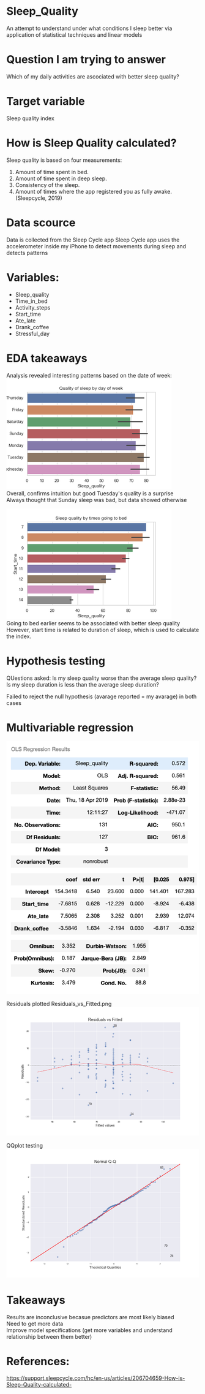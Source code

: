 # Sleep_Quality
An attempt to understand under what conditions I sleep better via application of statistical techniques and linear models

# Question I am trying to answer
Which of my daily activities are ascociated with better sleep quality?

# Target variable
Sleep quality index

# How is Sleep Quality calculated? 
Sleep quality is based on four measurements:
1. Amount of time spent in bed.
2. Amount of time spent in deep sleep.
3. Consistency of the sleep.
4. Amount of times where the app registered you as fully awake. (Sleepcycle, 2019)

# Data scource
Data is collected from the Sleep Cycle app 
Sleep Cycle app uses the accelerometer inside my iPhone to detect movements during sleep and detects patterns

# Variables:
* Sleep_quality	
* Time_in_bed	
* Activity_steps	
* Start_time	
* Ate_late	
* Drank_coffee	
* Stressful_day

# EDA takeaways
Analysis revealed interesting patterns based on the date of week: <br>
![EDApic1](Pics/Day.png) <br>
Overall, confirms intuition but good Tuesday's quality is a surprise <br>
Always thought that Sunday sleep was bad, but data showed otherwise <br>

![EDApic2](Pics/Times.png) <br>
Going to bed earlier seems to be associated with better sleep quality <br>
However, start time is related to duration of sleep, which is used to calculate the index.

# Hypothesis testing
QUestions asked:
Is my sleep quality worse than the average sleep quality?
Is my sleep duration is less than the average sleep duration?

Failed to reject the null hypothesis (avarage reported = my avarage) in both cases

# Multivariable regression
![reg1](Pics/Regression_final.png)<br>

Residuals plotted Residuals_vs_Fitted.png
![reg2](Pics/Residuals_vs_Fitted.png)<br>

QQplot testing
![reg3](Pics/NormalQQ.png)<br>

# Takeaways
Results are inconclusive becasue predictors are most likely biased <br>
Need to get more data <br>
Improve model specifications (get more variables and understand relationship between them better) <br>

# References:
https://support.sleepcycle.com/hc/en-us/articles/206704659-How-is-Sleep-Quality-calculated-
